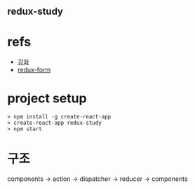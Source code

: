redux-study
----------------------------

# refs
- [강좌](https://www.youtube.com/watch?v=rNhstoL9MME&list=PL9FpF_z-xR_GMujql3S_XGV2SpdfDBkeC&index=23)
- [redux-form](https://redux-form.com)


# project setup
```
> npm install -g create-react-app
> create-react-app redux-study
> npm start
```

# 구조

components -> action -> dispatcher -> reducer -> components